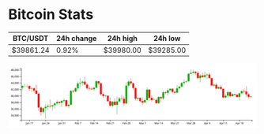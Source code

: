 # Bitcoin Stats

BTC/USDT|24h change|24h high|24h low|
|---|---|---|---|
|$39861.24|0.92%|$39980.00|$39285.00|

<img src="./chart.svg">
